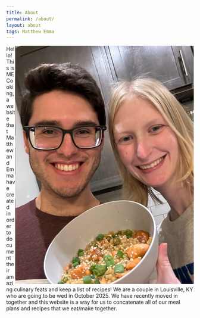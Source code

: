 ```yaml
---
title: About
permalink: /about/
layout: about
tags: Matthew Emma
---
```


<img src="../assets/img/Us.jpeg" alt="Us" align="right">

<div class="aboutUs">
Hello! This is ME Cooking, a website that Matthew and Emma have created in order to document their amazing culinary feats and keep a list of recipes!
We are a couple in Louisville, KY who are going to be wed in October 2025. We have recently moved in together and this website is a way for us to concatenate all of our meal plans and recipes that we eat/make together.
</div>

